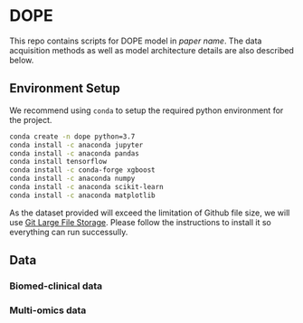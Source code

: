 # DOPE

This repo contains scripts for DOPE model in *paper name*. The data acquisition methods as well as model architecture details are also described below.


## Environment Setup

We recommend using `conda` to setup the required python environment for the project.

```bash
conda create -n dope python=3.7
conda install -c anaconda jupyter
conda install -c anaconda pandas
conda install tensorflow
conda install -c conda-forge xgboost
conda install -c anaconda numpy
conda install -c anaconda scikit-learn
conda install -c anaconda matplotlib
```

As the dataset provided will exceed the limitation of Github file size, we will use [Git Large File Storage](https://docs.github.com/en/repositories/working-with-files/managing-large-files/installing-git-large-file-storage). Please follow the instructions to install it so everything can run successully.


## Data

### Biomed-clinical data

### Multi-omics data
